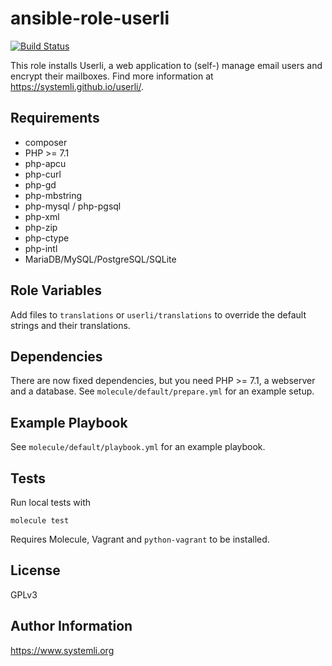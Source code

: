 ansible-role-userli
==================

[![Build Status](https://travis-ci.org/systemli/ansible-role-userli.svg?branch=master)](https://travis-ci.org/systemli/ansible-role-userli)

This role installs Userli, a web application to (self-) manage email users
and encrypt their mailboxes. Find more information at
https://systemli.github.io/userli/.

Requirements
------------

  * composer
  * PHP >= 7.1
  * php-apcu
  * php-curl
  * php-gd
  * php-mbstring
  * php-mysql / php-pgsql
  * php-xml
  * php-zip
  * php-ctype
  * php-intl
  * MariaDB/MySQL/PostgreSQL/SQLite

Role Variables
--------------

Add files to `translations` or `userli/translations` to override the default strings
and their translations.

Dependencies
------------

There are now fixed dependencies, but you need PHP >= 7.1, a webserver and a database.
See `molecule/default/prepare.yml` for an example setup.

Example Playbook
----------------

See `molecule/default/playbook.yml` for an example playbook.

Tests
-----

Run local tests with

    molecule test

Requires Molecule, Vagrant and `python-vagrant` to be installed.

License
-------

GPLv3

Author Information
------------------

https://www.systemli.org
